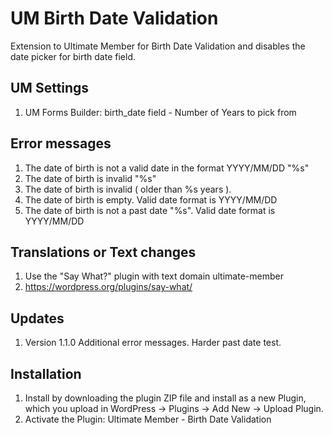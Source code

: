 # UM Birth Date Validation
Extension to Ultimate Member for Birth Date Validation and disables the date picker for birth date field.

## UM Settings
1. UM Forms Builder: birth_date field - Number of Years to pick from

## Error messages
1. The date of birth is not a valid date in the format YYYY/MM/DD "%s"
2. The date of birth is invalid "%s"
3. The date of birth is invalid ( older than %s years ).
4. The date of birth is empty. Valid date format is YYYY/MM/DD
5. The date of birth is not a past date "%s". Valid date format is YYYY/MM/DD

## Translations or Text changes
1. Use the "Say What?" plugin with text domain ultimate-member
2. https://wordpress.org/plugins/say-what/

## Updates
1. Version 1.1.0 Additional error messages. Harder past date test.

## Installation
1. Install by downloading the plugin ZIP file and install as a new Plugin, which you upload in WordPress -> Plugins -> Add New -> Upload Plugin.
2. Activate the Plugin: Ultimate Member - Birth Date Validation
